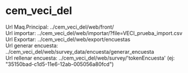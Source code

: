 # cem_veci_del
Url Maq.Principal: ../cem_veci_del/web/front/ <br>
Url importar: ../cem_veci_del/web/importar/?file=VECI_prueba_import.csv <br>
Url Exportar: ../cem_veci_del/web/export/encuestas <br>
Url generar encuesta: ../cem_veci_del/web/survey_data/encuesta/generar_encuesta <br>
Url rellenar encuesta: ../cem_veci_del/web/survey/'tokenEncuesta' (ej: "35150bad-c1d5-11e6-12ab-005056a80fcd")
